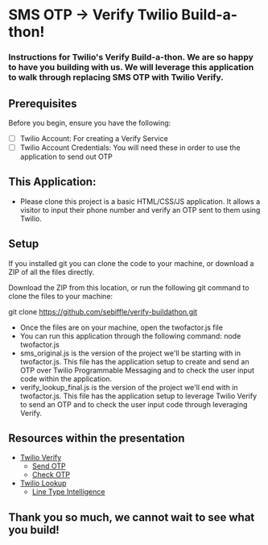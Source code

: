 # SMS OTP -> Verify Twilio Build-a-thon!

### Instructions for Twilio's Verify Build-a-thon. We are so happy to have you building with us. We will leverage this application to walk through replacing SMS OTP with Twilio Verify.

## Prerequisites
Before you begin, ensure you have the following:
- [ ] Twilio Account: For creating a Verify Service
- [ ] Twilio Account Credentials: You will need these in order to use the application to send out OTP  

## This Application:
- Please clone this project is a basic HTML/CSS/JS application. It allows a visitor to input their phone number and verify an OTP sent to them using Twilio.

## Setup
If you installed git you can clone the code to your machine, or download a ZIP of all the files directly.

Download the ZIP from this location, or run the following git command to clone the files to your machine:

git clone https://github.com/sebiffle/verify-buildathon.git

- Once the files are on your machine, open the twofactor.js file
- You can run this application through the following command: node twofactor.js
- sms_original.js is the version of the project we'll be starting with in twofactor.js. This file has the application setup to create and send an OTP over Twilio Programmable Messaging and to check the user input code within the application.
- verify_lookup_final.js is the version of the project we'll end with in twofactor.js. This file has the application setup to leverage Twilio Verify to send an OTP and to check the user input code through leveraging Verify.

## Resources within the presentation
- [Twilio Verify](https://www.twilio.com/docs/verify/api)
  - [Send OTP](https://www.twilio.com/docs/verify/api/verification#start-new-verification)
  - [Check OTP](https://www.twilio.com/docs/verify/api/verification-check)
- [Twilio Lookup](https://www.twilio.com/docs/lookup)
  - [Line Type Intelligence](https://www.twilio.com/docs/lookup/v2-api/line-type-intelligence)


## Thank you so much, we cannot wait to see what you build!
